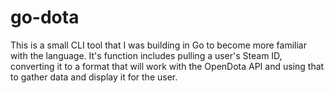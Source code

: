 # go-dota

This is a small CLI tool that I was building in Go to become more familiar with the language. It's function includes pulling a user's Steam ID, converting it to a format that will work with the OpenDota API and using that to gather data and display it for the user.
